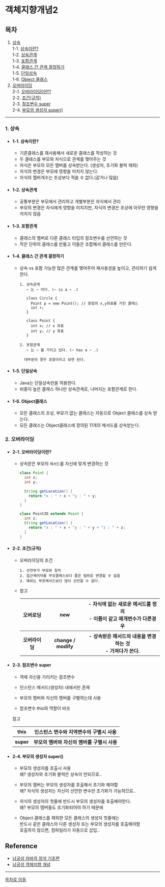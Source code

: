 # 객체지향개념2
## 목차

1. [상속](#1-상속)   
1-1. [상속이란?](#1-1-상속이란)  
1-2. [상속관계](#1-2-상속관계)  
1-3. [포함관계](#1-3-포함관계)  
1-4. [클래스 간 관계 결정하기](#1-4-클래스-간-관계-결정하기)  
1-5. [단일상속](#1-5-단일상속)  
1-6. [Object 클래스](#1-6-object클래스)  
2. [오버라이딩](#2-오버라이딩)  
2-1. [오버라이딩이란?](#2-1-오버라이딩이란)  
2-2. [조건(규칙)](#2-2-조건규칙)  
2-3. [참조변수 super](#2-3-참조변수-super)  
2-4. [부모의 생성자 super()](#2-4-부모의-생성자-super)  

***
### 1. 상속
  - #### 1-1. 상속이란?
    - 기존클래스를 재사용해서 새로운 클래스를 작성하는 것  
    - 두 클래스를 부모와 자식으로 관계를 맺어주는 것  
    - 자식은 부모의 모든 멤버를 상속받는다. (생성자, 초기화 블럭 제외)  
    - 자식의 변경은 부모에 영향을 미치지 않는다.  
    - 자식의 멤버개수는 조상보다 적을 수 없다.(같거나 많음)  
  
  - #### 1-2. 상속관계
    - 공통부분은 부모에서 관리하고 개별부분은 자식에서 관리  
    - 부모의 변경은 자식에게 영향을 미치지만, 자식의 변경은 조상에 아무런 영향을 끼치지 않음  
  
  - #### 1-3. 포함관계
    - 클래스의 멤버로 다른 클래스 타입의 참조변수를 선언하는 것  
    - 작은 단위의 클래스를 만들고 이들은 조합해서 클래스를 만든다.  
  
  - #### 1-4. 클래스 간 관계 결정하기 
    - 상속 vs 포함
      가능한 많은 관계를 맺어주어 재사용성을 높이고, 관리하기 쉽게 한다.
      ```
      1. 상속관계
         ~ 는 ~ 이다. (~ is a ~ .)
         
         class Circle {
           Point p = new Point(); // 원점의 x,y좌표를 가진 클래스
           int r;
         }
         
         class Point {
           int x; // x 좌표
           int y; // y 좌표
         }
 
      2. 포함관계 
         ~ 는 ~ 를 가지고 있다. (~ has a ~ .)
        
        대부분의 경우 포함이라고 보면 된다.
      ```
  
  - #### 1-5. 단일상속
    - Java는 단일상속만을 허용한다.  
    - 비중이 높은 클래스 하나만 상속관계로, 나머지는 포함관계로 한다.  

  - #### 1-6. Object클래스
    - 모든 클래스의 조상, 부모가 없는 클래스는 자동으로 Object 클래스를 상속 받는다.  
    - 모든 클래스는 Object클래스에 정의된 11개의 메서드를 상속받는다.  

### 2. 오버라이딩
  - #### 2-1. 오버라이딩이란?
    - 상속받은 부모의 `메서드`를 자신에 맞게 변경하는 것
      ```java
      class Point {
        int x;
        int y;
        
        String getLocation() {
          return "x : " + x + "y : " + y;
        }
      }
      
      class Point3D extends Point {
        int z;
        String getLocation() {
          return "x : " + x + "y : " + y + "z : " + z;
        }
      }
      ```
    
  - #### 2-2. 조건(규칙)
    - 오버라이딩의 조건  
      ```
      1. 선언부가 부모와 일치
      2. 접근제어자를 부모클래스보다 좁은 범위로 변경할 수 없음
      3. 예외는 부모메서드보다 많이 선언할 수 없다. 
      ```
    
    - 참고  
      <table>
        <tr>
          <th>
            오버로딩
          </th>
          <th>
            new
          </th>
          <th>
            - 자식에 없는 새로운 메서드를 정의<br>
            - 이름이 같고 매개변수가 다른경우
          </th>
        </tr>
        <tr>
          <th>
            오버라이딩
          </th>
          <th>
            change / modify
          </th>
          <th>
            - 상속받은 메서드의 내용을 변경하는 것<br>
            - 가져다가 쓴다.
          </th>
        </tr>
      </table>

  - #### 2-3. 참조변수 super 
    - 객체 자신을 가리키는 참조변수
    
    - 인스턴스 메서드(생성자) 내에서만 존재
    
    - 부모의 멤버와 자신의 멤버를 구별하는데 사용
    
    - 참조변수 this와 역할이 비슷 

    참고
    <table>
      <tr>
        <th>
          this
        </th>
        <th>
          인스턴스 변수와 지역변수의 구별시 사용
        </th>
      </tr>
      <tr>
        <th>
          super
        </th>
        <th>
          부모의 멤버와 자신의 멤버를 구별시 사용
        </th>
      </tr>
    </table>
  
  - #### 2-4. 부모의 생성자 super()
    - 부모의 생성자를 호출시 사용  
      왜? 생성자와 초기화 블럭은 상속이 안되므로.. 
    
    - 부모의 멤버는 부모의 생성자를 호출해서 초기화 해야함  
      왜? 자식의 생성자는 자신이 선언한 변수만 초기화가 가능하므로..
    
    - 자식의 생성자의 첫줄에 반드시 부모의 생성자를 호출해야한다.  
      왜? 부모의 멤버들도 초기화되어야 하기 때문에  
    
    - Object 클래스를 제외한 모든 클래스의 생성자 첫줄에는  
      반드시 같은 클래스의 다른 생성자 또는 부모의 생성자를 호출해야함   
      호출하지 않으면, 컴파일러가 자동으로 삽입..

## Reference   
  - [남궁성 자바의 정석 기초편](https://youtube.com/playlist?list=PLW2UjW795-f6xWA2_MUhEVgPauhGl3xIp)  
  - [남궁성 객체지향 개념](https://codechobo.tistory.com/25?category=645496) 
***
[목차로 이동](https://github.com/youngho-j/TIL/blob/main/Java/README.md "Go README.md")

